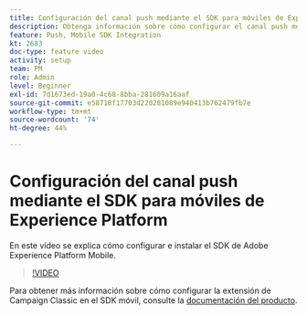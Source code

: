 ```yaml
---
title: Configuración del canal push mediante el SDK para móviles de Experience Platform
description: Obtenga información sobre cómo configurar el canal push mediante el SDK para móviles de Experience Cloud.
feature: Push, Mobile SDK Integration
kt: 2683
doc-type: feature video
activity: setup
team: PM
role: Admin
level: Beginner
exl-id: 7d1673ed-19a0-4c68-8bba-281609a16aaf
source-git-commit: e58718f17703d220281089e940413b762479fb7e
workflow-type: tm+mt
source-wordcount: '74'
ht-degree: 44%

---
```


# Configuración del canal push mediante el SDK para móviles de Experience Platform

En este vídeo se explica cómo configurar e instalar el SDK de Adobe Experience Platform Mobile.

>[!VIDEO](https://video.tv.adobe.com/v/27699?quality=12&learn=on)

Para obtener más información sobre cómo configurar la extensión de Campaign Classic en el SDK móvil, consulte la [documentación del producto](https://github.com/Adobe-Marketing-Cloud/aep-sdks-documentation/blob/master/using-mobile-extensions/adobe-campaignclassic/README.md).
